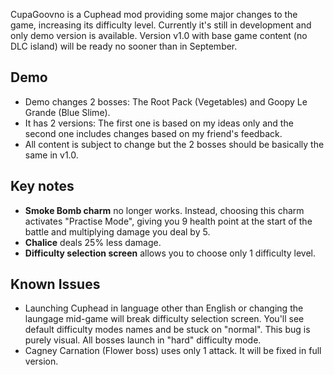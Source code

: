 CupaGoovno is a Cuphead mod providing some major changes to the game, increasing its difficulty level. Currently it's still in development and only demo version is available. Version v1.0 with base game content (no DLC island) will be ready no sooner than in September.

## Demo
- Demo changes 2 bosses: The Root Pack (Vegetables) and Goopy Le Grande (Blue Slime).
- It has 2 versions: The first one is based on my ideas only and the second one includes changes based on my friend's feedback.
- All content is subject to change but the 2 bosses should be basically the same in v1.0.

## Key notes
- **Smoke Bomb charm** no longer works. Instead, choosing this charm activates "Practise Mode", giving you 9 health point at the start of the battle and multiplying damage you deal by 5.
- **Chalice** deals 25% less damage.
- **Difficulty selection screen** allows you to choose only 1 difficulty level.

## Known Issues
- Launching Cuphead in language other than English or changing the laungage mid-game will break difficulty selection screen. You'll see default difficulty modes names and be stuck on "normal". This bug is purely visual. All bosses launch in "hard" difficulty mode.
- Cagney Carnation (Flower boss) uses only 1 attack. It will be fixed in full version.
